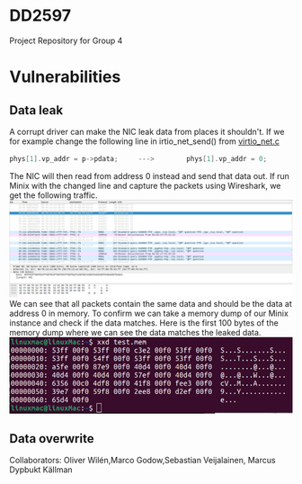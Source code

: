 # DD2597
Project Repository for Group 4
# Vulnerabilities
## Data leak
A corrupt driver can make the NIC leak data from places it shouldn't. If we for example change the following line in irtio_net_send() from [virtio_net.c](minix/drivers/net/virtio_net/virtio_net.c)
```c
phys[1].vp_addr = p->pdata;		--->		phys[1].vp_addr = 0;
```
The NIC will then read from address 0 instead and send that data out.
If run Minix with the changed line and capture the packets using Wireshark, we get the following traffic.
![leaked traffic](ReadMeImg/dataLeakPackets.png)
We can see that all packets contain the same data and should be the data at address 0 in memory. To confirm we can take a memory dump of our Minix instance and check if the data matches. Here is the first 100 bytes of the memory dump where we can see the data matches the leaked data.
![leaked data](ReadMeImg/dataLeakMem.png)
## Data overwrite
Collaborators: Oliver Wilén,Marco Godow,Sebastian Veijalainen, Marcus Dypbukt Källman



